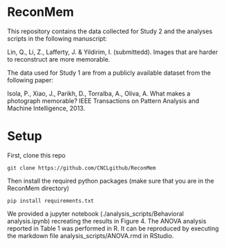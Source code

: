# ReconMem

This repository contains the data collected for Study 2 and the analyses scripts in the following manuscript:

Lin, Q., Li, Z., Lafferty, J. & Yildirim, I. (submittedd). Images that are harder to reconstruct are more memorable. 

The data used for Study 1 are from a publicly available dataset from the following paper:

Isola, P., Xiao, J., Parikh, D., Torralba, A., Oliva, A. What makes a photograph memorable? IEEE Transactions on Pattern Analysis and Machine Intelligence, 2013.

# Setup
First, clone this repo

```
git clone https://github.com/CNCLgithub/ReconMem
```

Then install the required python packages (make sure that you are in the ReconMem directory)

```
pip install requirements.txt
```

We provided a jupyter notebook (./analysis_scripts/Behavioral analysis.ipynb) recreating the results in Figure 4.  The ANOVA analysis reported in Table 1 was performed in R. It can be reproduced by executing the markdown file analysis_scripts/ANOVA.rmd in RStudio.

